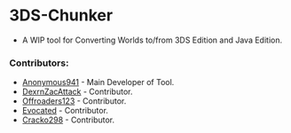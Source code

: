 # 3DS-Chunker
- A WIP tool for Converting Worlds to/from 3DS Edition and Java Edition.


### Contributors:
- [Anonymous941](https://github.com/Anonymous941) - Main Developer of Tool.
- [DexrnZacAttack](https://github.com/DexrnZacAttack) - Contributor.
- [Offroaders123](https://github.com/Offroaders123) - Contributor.
- <ins>Evocated</ins> - Contributor.
- [Cracko298](https://github.com/Cracko298) - Contributor.
